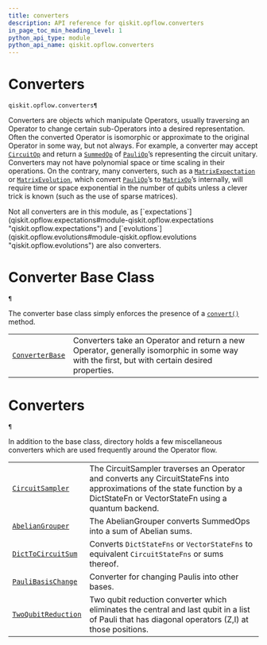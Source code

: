 ```yaml
---
title: converters
description: API reference for qiskit.opflow.converters
in_page_toc_min_heading_level: 1
python_api_type: module
python_api_name: qiskit.opflow.converters
---
```


<span id="module-qiskit.opflow.converters" />

<span id="qiskit-opflow-converters" />

# Converters

<span id="module-qiskit.opflow.converters" />

`qiskit.opflow.converters¶`

Converters are objects which manipulate Operators, usually traversing an Operator to change certain sub-Operators into a desired representation. Often the converted Operator is isomorphic or approximate to the original Operator in some way, but not always. For example, a converter may accept [`CircuitOp`](qiskit.opflow.primitive_ops.CircuitOp#qiskit.opflow.primitive_ops.CircuitOp "qiskit.opflow.primitive_ops.CircuitOp") and return a [`SummedOp`](qiskit.opflow.list_ops.SummedOp#qiskit.opflow.list_ops.SummedOp "qiskit.opflow.list_ops.SummedOp") of [`PauliOp`](qiskit.opflow.primitive_ops.PauliOp#qiskit.opflow.primitive_ops.PauliOp "qiskit.opflow.primitive_ops.PauliOp")’s representing the circuit unitary. Converters may not have polynomial space or time scaling in their operations. On the contrary, many converters, such as a [`MatrixExpectation`](qiskit.opflow.expectations.MatrixExpectation#qiskit.opflow.expectations.MatrixExpectation "qiskit.opflow.expectations.MatrixExpectation") or [`MatrixEvolution`](qiskit.opflow.evolutions.MatrixEvolution#qiskit.opflow.evolutions.MatrixEvolution "qiskit.opflow.evolutions.MatrixEvolution"), which convert [`PauliOp`](qiskit.opflow.primitive_ops.PauliOp#qiskit.opflow.primitive_ops.PauliOp "qiskit.opflow.primitive_ops.PauliOp")’s to [`MatrixOp`](qiskit.opflow.primitive_ops.MatrixOp#qiskit.opflow.primitive_ops.MatrixOp "qiskit.opflow.primitive_ops.MatrixOp")’s internally, will require time or space exponential in the number of qubits unless a clever trick is known (such as the use of sparse matrices).

<Admonition title="Note" type="note">
  Not all converters are in this module, as [`expectations`](qiskit.opflow.expectations#module-qiskit.opflow.expectations "qiskit.opflow.expectations") and [`evolutions`](qiskit.opflow.evolutions#module-qiskit.opflow.evolutions "qiskit.opflow.evolutions") are also converters.
</Admonition>

# Converter Base Class

<span id="module-qiskit.opflow.converters" />

`¶`

The converter base class simply enforces the presence of a [`convert()`](qiskit.opflow.converters.ConverterBase#qiskit.opflow.converters.ConverterBase.convert "qiskit.opflow.converters.ConverterBase.convert") method.

|                                                                                                                                           |                                                                                                                                              |
| ----------------------------------------------------------------------------------------------------------------------------------------- | -------------------------------------------------------------------------------------------------------------------------------------------- |
| [`ConverterBase`](qiskit.opflow.converters.ConverterBase#qiskit.opflow.converters.ConverterBase "qiskit.opflow.converters.ConverterBase") | Converters take an Operator and return a new Operator, generally isomorphic in some way with the first, but with certain desired properties. |

# Converters

<span id="module-qiskit.opflow.converters" />

`¶`

In addition to the base class, directory holds a few miscellaneous converters which are used frequently around the Operator flow.

|                                                                                                                                                           |                                                                                                                                                                                |
| --------------------------------------------------------------------------------------------------------------------------------------------------------- | ------------------------------------------------------------------------------------------------------------------------------------------------------------------------------ |
| [`CircuitSampler`](qiskit.opflow.converters.CircuitSampler#qiskit.opflow.converters.CircuitSampler "qiskit.opflow.converters.CircuitSampler")             | The CircuitSampler traverses an Operator and converts any CircuitStateFns into approximations of the state function by a DictStateFn or VectorStateFn using a quantum backend. |
| [`AbelianGrouper`](qiskit.opflow.converters.AbelianGrouper#qiskit.opflow.converters.AbelianGrouper "qiskit.opflow.converters.AbelianGrouper")             | The AbelianGrouper converts SummedOps into a sum of Abelian sums.                                                                                                              |
| [`DictToCircuitSum`](qiskit.opflow.converters.DictToCircuitSum#qiskit.opflow.converters.DictToCircuitSum "qiskit.opflow.converters.DictToCircuitSum")     | Converts `DictStateFns` or `VectorStateFns` to equivalent `CircuitStateFns` or sums thereof.                                                                                   |
| [`PauliBasisChange`](qiskit.opflow.converters.PauliBasisChange#qiskit.opflow.converters.PauliBasisChange "qiskit.opflow.converters.PauliBasisChange")     | Converter for changing Paulis into other bases.                                                                                                                                |
| [`TwoQubitReduction`](qiskit.opflow.converters.TwoQubitReduction#qiskit.opflow.converters.TwoQubitReduction "qiskit.opflow.converters.TwoQubitReduction") | Two qubit reduction converter which eliminates the central and last qubit in a list of Pauli that has diagonal operators (Z,I) at those positions.                             |

